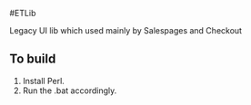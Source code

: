 #ETLib

Legacy UI lib which used mainly by Salespages and Checkout

## To build

1. Install Perl.
2. Run the .bat accordingly.
